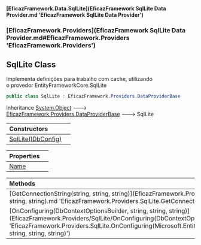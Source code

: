 #### [EficazFramework.Data.SqlLite](EficazFramework SqlLite Data Provider.md 'EficazFramework SqlLite Data Provider')
### [EficazFramework.Providers](EficazFramework SqlLite Data Provider.md#EficazFramework.Providers 'EficazFramework.Providers')

## SqlLite Class

Implementa definições para trabalho com cache, utilizando  
o provedor EntityFrameworkCore.SqlLite

```csharp
public class SqlLite : EficazFramework.Providers.DataProviderBase
```

Inheritance [System.Object](https://docs.microsoft.com/en-us/dotnet/api/System.Object 'System.Object') &#129106; [EficazFramework.Providers.DataProviderBase](https://docs.microsoft.com/en-us/dotnet/api/EficazFramework.Providers.DataProviderBase 'EficazFramework.Providers.DataProviderBase') &#129106; SqlLite

| Constructors | |
| :--- | :--- |
| [SqlLite(IDbConfig)](EficazFramework.Providers/SqlLite/SqlLite(IDbConfig).md 'EficazFramework.Providers.SqlLite.SqlLite(EficazFramework.Configuration.IDbConfig)') | |

| Properties | |
| :--- | :--- |
| [Name](EficazFramework.Providers/SqlLite/Name.md 'EficazFramework.Providers.SqlLite.Name') | |

| Methods | |
| :--- | :--- |
| [GetConnectionString(string, string, string)](EficazFramework.Providers/SqlLite/GetConnectionString(string, string, string).md 'EficazFramework.Providers.SqlLite.GetConnectionString(string, string, string)') | |
| [OnConfiguring(DbContextOptionsBuilder, string, string, string)](EficazFramework.Providers/SqlLite/OnConfiguring(DbContextOptionsBuilder, string, string, string).md 'EficazFramework.Providers.SqlLite.OnConfiguring(Microsoft.EntityFrameworkCore.DbContextOptionsBuilder, string, string, string)') | |
